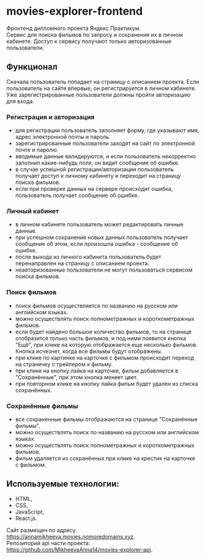 # movies-explorer-frontend


Фронтенд дипломного проекта Яндекс Практикум.     
Сервис для поиска фильмов по запросу и сохранения их в личном кабинете. Доступ к сервису получают только авторизованные пользователи.

## Функционал
Сначала пользователь попадает на страницу с описанием проекта. Если пользователь на сайте впервые, он регистрируется в личном кабинете. Уже зарегистрированные пользователи должны пройти авторизацию для входа.

### Регистрация и авторизация 
- для регистрации пользователь заполняет форму, где указывают имя, адрес электронной почты и пароль. 
- зарегистрированные пользователи заходят на сайт по электронной почте и паролю. 
- вводимые данные валидируются, и если пользователь некорректно заполнил какие-нибудь поля, он видит сообщение об ошибке. 
- в случае успешной регистрации/авторизации пользователь получает доступ к личному кабинету и переходит на страницу поиска фильмов.
- если при проверке данных на сервере происходит ошибка, пользователь получает сообщение об ошибке.

### Личный кабинет
- в личном кабинете пользователь может редактировать личные данные. 
- при успешном сохранения новых данных пользователь получает сообщение об этом, если произошла ошибка - сообщение об ошибке.
- после выхода из личного кабинета пользователь будет перенаправлен на страницу с описанием проекта. 
-  неавторизованные пользователи не могут пользоваться сервисом поиска фильмов.

### Поиск фильмов   
- поиск фильмов осуществляется по названию на русском или английском языках.
- можно осуществлять поиск полнометражных и короткометражных фильмов.
- если будет найдено большое количество фильмов, то на странице отобразится только часть фильмов, и под ними появится кнопка "Ещё", при клике на которую отображается еще несколько фильмов. Кнопка исчезнет, когда все фильмы будут отображены.
- при клике по картинке на карточке с фильмом происходит переход на страничку с трейлером к фильму.
- при клике на кнопку лайка на карточке, фильм добавляется в "Сохранённые", при этом кнопка меняет цвет.
- при повторном клике на кнопку лайка фильм будет удален из списка сохранённых.



### Сохранённые фильмы      
- все сохраненные фильмы отображаются на странице "Сохранённые фильмы".
- можно осуществлять поиск по названию на русском или английском языках.
- можно осуществлять поиск полнометражных и  короткометражных фильмов.
- фильм удаляется из сохранённых при клике на крестик на карточке с фильмом.

## Используемые технологии: 
- HTML,
- CSS,
- JavaScript,
- React.js.


Сайт размещен по адресу: https://annamikheeva.movies.nomoredomains.xyz.     
Репозиторий api части проекта: https://github.com/MikheevaAnna14/movies-explorer-api.
